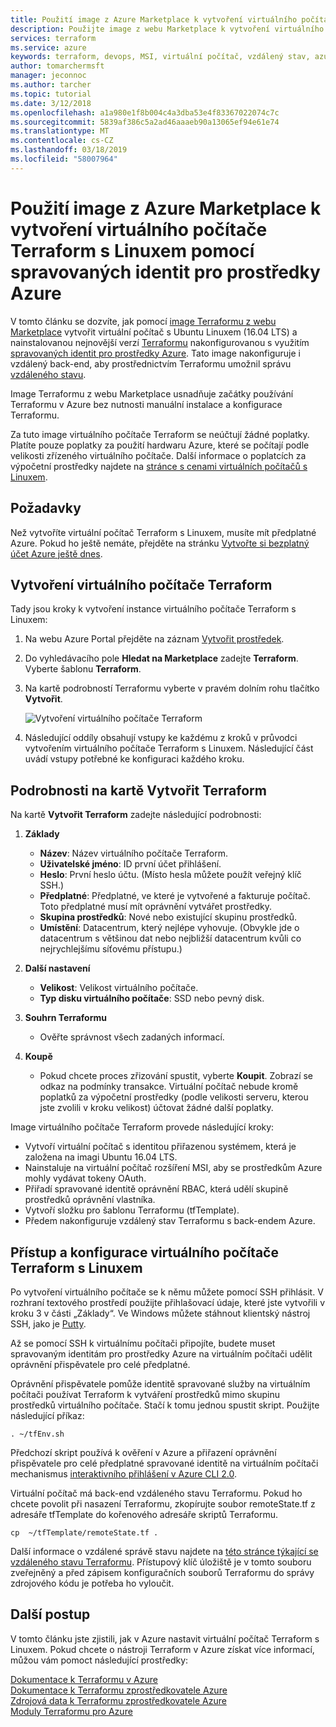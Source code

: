 ```yaml
---
title: Použití image z Azure Marketplace k vytvoření virtuálního počítače Terraform s Linuxem pomocí spravované identity
description: Použijte image z webu Marketplace k vytvoření virtuálního počítače Terraform s Linuxem pomocí spravované identity a vzdálené správy stavu ke snadnému nasazení prostředků do Azure.
services: terraform
ms.service: azure
keywords: terraform, devops, MSI, virtuální počítač, vzdálený stav, azure
author: tomarchermsft
manager: jeconnoc
ms.author: tarcher
ms.topic: tutorial
ms.date: 3/12/2018
ms.openlocfilehash: a1a980e1f8b004c4a3dba53e4f83367022074c7c
ms.sourcegitcommit: 5839af386c5a2ad46aaaeb90a13065ef94e61e74
ms.translationtype: MT
ms.contentlocale: cs-CZ
ms.lasthandoff: 03/18/2019
ms.locfileid: "58007964"
---
```

# <a name="use-an-azure-marketplace-image-to-create-a-terraform-linux-virtual-machine-with-managed-identities-for-azure-resources"></a>Použití image z Azure Marketplace k vytvoření virtuálního počítače Terraform s Linuxem pomocí spravovaných identit pro prostředky Azure

V tomto článku se dozvíte, jak pomocí [image Terraformu z webu Marketplace](https://azuremarketplace.microsoft.com/marketplace/apps/azure-oss.terraform?tab=Overview) vytvořit virtuální počítač s Ubuntu Linuxem (16.04 LTS) a nainstalovanou nejnovější verzí [Terraformu](https://www.terraform.io/intro/index.html) nakonfigurovanou s využitím [spravovaných identit pro prostředky Azure](https://docs.microsoft.com/azure/active-directory/managed-service-identity/overview). Tato image nakonfiguruje i vzdálený back-end, aby prostřednictvím Terraformu umožnil správu [vzdáleného stavu](https://www.terraform.io/docs/state/remote.html). 

Image Terraformu z webu Marketplace usnadňuje začátky používání Terraformu v Azure bez nutnosti manuální instalace a konfigurace Terraformu. 

Za tuto image virtuálního počítače Terraform se neúčtují žádné poplatky. Platíte pouze poplatky za použití hardwaru Azure, které se počítají podle velikosti zřízeného virtuálního počítače. Další informace o poplatcích za výpočetní prostředky najdete na [stránce s cenami virtuálních počítačů s Linuxem](https://azure.microsoft.com/pricing/details/virtual-machines/linux/).

## <a name="prerequisites"></a>Požadavky
Než vytvoříte virtuální počítač Terraform s Linuxem, musíte mít předplatné Azure. Pokud ho ještě nemáte, přejděte na stránku [Vytvořte si bezplatný účet Azure ještě dnes](https://azure.microsoft.com/free/).  

## <a name="create-your-terraform-virtual-machine"></a>Vytvoření virtuálního počítače Terraform 

Tady jsou kroky k vytvoření instance virtuálního počítače Terraform s Linuxem: 

1. Na webu Azure Portal přejděte na záznam [Vytvořit prostředek](https://ms.portal.azure.com/#create/hub).

2. Do vyhledávacího pole **Hledat na Marketplace** zadejte **Terraform**. Vyberte šablonu **Terraform**. 

3. Na kartě podrobností Terraformu vyberte v pravém dolním rohu tlačítko **Vytvořit**.

    ![Vytvoření virtuálního počítače Terraform](media/terraformmsi.png)

4. Následující oddíly obsahují vstupy ke každému z kroků v průvodci vytvořením virtuálního počítače Terraform s Linuxem. Následující část uvádí vstupy potřebné ke konfiguraci každého kroku.

## <a name="details-on-the-create-terraform-tab"></a>Podrobnosti na kartě Vytvořit Terraform

Na kartě **Vytvořit Terraform** zadejte následující podrobnosti:

1. **Základy**
    
   * **Název**: Název virtuálního počítače Terraform.
   * **Uživatelské jméno**: ID první účet přihlášení.
   * **Heslo**: První heslo účtu. (Místo hesla můžete použít veřejný klíč SSH.)
   * **Předplatné**: Předplatné, ve které je vytvořené a fakturuje počítač. Toto předplatné musí mít oprávnění vytvářet prostředky.
   * **Skupina prostředků**: Nové nebo existující skupinu prostředků.
   * **Umístění**: Datacentrum, který nejlépe vyhovuje. (Obvykle jde o datacentrum s většinou dat nebo nejbližší datacentrum kvůli co nejrychlejšímu síťovému přístupu.)

2. **Další nastavení**

   * **Velikost**: Velikost virtuálního počítače. 
   * **Typ disku virtuálního počítače**: SSD nebo pevný disk.

3. **Souhrn Terraformu**

   * Ověřte správnost všech zadaných informací. 

4. **Koupě**

   * Pokud chcete proces zřizování spustit, vyberte **Koupit**. Zobrazí se odkaz na podmínky transakce. Virtuální počítač nebude kromě poplatků za výpočetní prostředky (podle velikosti serveru, kterou jste zvolili v kroku velikost) účtovat žádné další poplatky.

Image virtuálního počítače Terraform provede následující kroky:

* Vytvoří virtuální počítač s identitou přiřazenou systémem, která je založena na imagi Ubuntu 16.04 LTS.
* Nainstaluje na virtuální počítač rozšíření MSI, aby se prostředkům Azure mohly vydávat tokeny OAuth.
* Přiřadí spravované identitě oprávnění RBAC, která udělí skupině prostředků oprávnění vlastníka.
* Vytvoří složku pro šablonu Terraformu (tfTemplate).
* Předem nakonfiguruje vzdálený stav Terraformu s back-endem Azure.

## <a name="access-and-configure-a-linux-terraform-virtual-machine"></a>Přístup a konfigurace virtuálního počítače Terraform s Linuxem

Po vytvoření virtuálního počítače se k němu můžete pomocí SSH přihlásit. V rozhraní textového prostředí použijte přihlašovací údaje, které jste vytvořili v kroku 3 v části „Základy“. Ve Windows můžete stáhnout klientský nástroj SSH, jako je [Putty](https://www.putty.org/).

Až se pomocí SSH k virtuálnímu počítači připojíte, budete muset spravovaným identitám pro prostředky Azure na virtuálním počítači udělit oprávnění přispěvatele pro celé předplatné. 

Oprávnění přispěvatele pomůže identitě spravované služby na virtuálním počítači používat Terraform k vytváření prostředků mimo skupinu prostředků virtuálního počítače. Stačí k tomu jednou spustit skript. Použijte následující příkaz:

`. ~/tfEnv.sh`

Předchozí skript používá k ověření v Azure a přiřazení oprávnění přispěvatele pro celé předplatné spravované identitě na virtuálním počítači mechanismus [interaktivního přihlášení v Azure CLI 2.0](https://docs.microsoft.com/cli/azure/authenticate-azure-cli?view=azure-cli-latest). 

 Virtuální počítač má back-end vzdáleného stavu Terraformu. Pokud ho chcete povolit při nasazení Terraformu, zkopírujte soubor remoteState.tf z adresáře tfTemplate do kořenového adresáře skriptů Terraformu.  

 `cp  ~/tfTemplate/remoteState.tf .`

 Další informace o vzdálené správě stavu najdete na [této stránce týkající se vzdáleného stavu Terraformu](https://www.terraform.io/docs/state/remote.html). Přístupový klíč úložiště je v tomto souboru zveřejněný a před zápisem konfiguračních souborů Terraformu do správy zdrojového kódu je potřeba ho vyloučit.

## <a name="next-steps"></a>Další postup
V tomto článku jste zjistili, jak v Azure nastavit virtuální počítač Terraform s Linuxem. Pokud chcete o nástroji Terraform v Azure získat více informací, můžou vám pomoct následující prostředky: 

 [Dokumentace k Terraformu v Azure](https://docs.microsoft.com/azure/terraform/)  
 [Dokumentace k Terraformu zprostředkovatele Azure](https://aka.ms/terraform)  
 [Zdrojová data k Terraformu zprostředkovatele Azure](https://aka.ms/tfgit)  
 [Moduly Terraformu pro Azure](https://aka.ms/tfmodules)
 

















